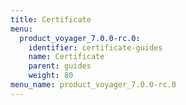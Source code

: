 ```yaml
---
title: Certificate
menu:
  product_voyager_7.0.0-rc.0:
    identifier: certificate-guides
    name: Certificate
    parent: guides
    weight: 80
menu_name: product_voyager_7.0.0-rc.0
---
```


